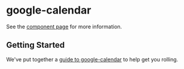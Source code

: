 google-calendar
================

See the [component page](http://googlewebcomponents.github.io/google-calendar) for more information.

## Getting Started

We've put together a [guide to google-calendar](http://www.polymer-project.org/docs/start/reusableelements.html) to help get you rolling.
